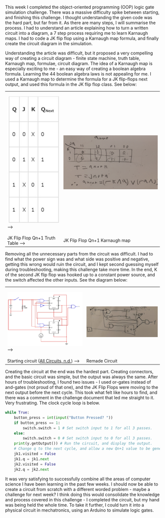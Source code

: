 
This week I completed the object-oriented programming (OOP) logic gate simulation challenge. There was a massive difficulty spike between starting, and finishing this challenge. I thought understanding the given code was the hard part, but far from it. As there are many steps, I will summarise the process. I had to understand an article explaining how to turn a written circuit into a diagram, a 7 step process requiring me to learn Karnaugh maps. I had to code a JK flip flop using a Karnaugh map formula, and finally create the circuit diagram in the simulation. 

Understanding the article was difficult, but it proposed a very compelling way of creating a circuit diagram - finite state machine, truth table, Karnaugh map, formulae, circuit diagram. The idea of a Karnaugh map is especially exciting to me - an easy way of creating a boolean algebra formula. Learning the 44 boolean algebra laws is not appealing for me. I used a Karnaugh map to determine the formula for a JK flip-flops next output, and used this formula in the JK flip flop class. See below: 

<table>
<tr>
<td>

<img src="/assets/OOP-Logic-Gate-Simulation/JK-Truth-Table.JPG" alt="Image"/> -->
</td>
<td>
<img src="/assets/OOP-Logic-Gate-Simulation/Jk-karnaugh-map.jpg" alt="Image" width="400"/>
</td>
</tr>
<tr>
<td>
JK Flip Flop Qn+1 Truth Table -->
</td>
<td>
JK Flip Flop Qn+1 Karnaugh map
</td>
</tr>
</table>

Removing all the unnecessary parts from the circuit was difficult. I had to find what the power sign was and what side was positive and negative, getting this wrong would ruin the circuit, and I kept second guessing myself during troubleshooting, making this challenge take more time. In the end, K of the second JK flip flop was hooked up to a constant power source, and the switch affected the other inputs. See the diagram below:
<table>
<tr>
<td>
<p><img src="/assets/OOP-Logic-Gate-Simulation/JK-flip-flop-starting-circuit.webp" alt="Image" width="400"/> --> </p>
</td>
<td>
<img src="/assets/OOP-Logic-Gate-Simulation/Complete-Logic-Circuit.jpg" alt="Image" width="400"/>
</td>
</tr>
<tr>
<td>
Starting circuit (<a href="https://www.allaboutcircuits.com/textbook/digital/chpt-11/finite-state-machines/">All Circuits, n.d.</a>) -->


</td>
<td>
Remade Circuit
</td>
</tr>
</table>

Creating the circuit at the end was the hardest part. Creating connectors, and the basic circuit was simple, but the output was always the same. After hours of troubleshooting, I found two issues - I used or-gates instead of and-gates (not proud of that one), and the JK Flip Flops were moving to the next output before the next cycle. This took what felt like hours to find, and there was a comment in the challenge document that led me straight to it. Very frustrating. The clock cycle loop is below.

```python
while True:
    button_press = int(input("Button Pressed? "))
    if button_press == 1:
        switch.switch = 1 # Set switch input to 1 for all 3 passes.
    else:
        switch.switch = 0 # Set switch input to 0 for all 3 passes. 
    print(y.getOutput()) # Run the circuit, and display the output.
    # Change q to the next cycle, and allow a new Qn+1 value to be generated.
    jk1.visited = False
    jk1.q = jk1.next
    jk2.visited = False
    jk2.q = jk2.next
```

 It was very satisfying to successfully combine all the areas of computer science I have been learning in the past few weeks. I should now be able to create a circuit from scratch with a different worded problem - maybe a challenge for next week? I think doing this would consolidate the knowledge and process covered in this challenge - I completed the circuit, but my hand was being held the whole time. To take it further, I could turn it into a physical circuit in mechatronics, using an Arduino to simulate logic gates. 